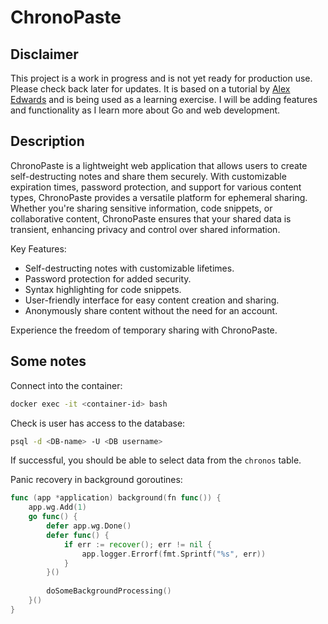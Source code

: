 # ChronoPaste

## Disclaimer

This project is a work in progress and is not yet ready for production use. Please check back later for updates. It is based on a tutorial by [Alex Edwards](https://lets-go.alexedwards.net/) and is being used as a learning exercise. I will be adding features and functionality as I learn more about Go and web development.

## Description

ChronoPaste is a lightweight web application that allows users to create self-destructing notes and share them securely. With customizable expiration times, password protection, and support for various content types, ChronoPaste provides a versatile platform for ephemeral sharing. Whether you're sharing sensitive information, code snippets, or collaborative content, ChronoPaste ensures that your shared data is transient, enhancing privacy and control over shared information.

Key Features:

- Self-destructing notes with customizable lifetimes.
- Password protection for added security.
- Syntax highlighting for code snippets.
- User-friendly interface for easy content creation and sharing.
- Anonymously share content without the need for an account.

Experience the freedom of temporary sharing with ChronoPaste.

## Some notes

Connect into the container:

```bash
docker exec -it <container-id> bash
```

Check is user has access to the database:

```bash
psql -d <DB-name> -U <DB username>
```

If successful, you should be able to select data from the `chronos` table.

Panic recovery in background goroutines:

```go
func (app *application) background(fn func()) {
    app.wg.Add(1)
    go func() {
        defer app.wg.Done()
        defer func() {
            if err := recover(); err != nil {
                app.logger.Errorf(fmt.Sprintf("%s", err))
            }
        }()
        
        doSomeBackgroundProcessing()
    }()
}
```
